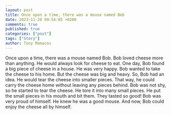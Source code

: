 ```yaml
---
layout: post
title: Once upon a time, there was a mouse named Bob
date: 2023-11-28 09:54:05 +0200
comments: true
published: true
categories: ["post"]
tags: ["Story"]
author: Tony Mamacos
---
```

Once upon a time, there was a mouse named Bob. Bob loved cheese more than anything. He would always look for cheese to eat. One day, Bob found a big piece of cheese in a house. He was very happy.
Bob wanted to take the cheese to his home. But the cheese was big and heavy. So, Bob had an idea. He would tear the cheese into smaller pieces. That way, he could carry the cheese home without leaving any pieces behind.
Bob was not shy, so he started to tear the cheese. He tore it into many small pieces. He put the small pieces in his mouth and bit them. They tasted so good! Bob was very proud of himself. He knew he was a good mouse. And now, Bob could enjoy the cheese all by himself.
